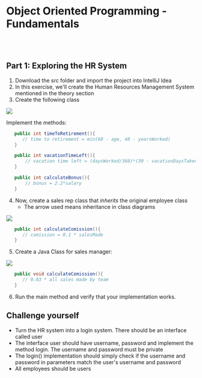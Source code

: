 # Object Oriented Programming - Fundamentals

 <br/>
 <br/>
 
 
 ## Part 1: Exploring the HR System
 
 1. Download the src folder and import the project into IntelliJ Idea
 2. In this exercise, we'll create the Human Resources Management System mentioned in the theory section
 3. Create the following class


![](https://i.imgur.com/XBucIlB.png)


Implement the methods: 

 
 ```java
    public int timeToRetirement(){
       // time to retirement = min(60 - age, 40 - yearsWorked)
    }

    public int vacationTimeLeft(){
        // vacation time left = (daysWorked/360)*(30 - vacationDaysTaken)
    }

    public int calculateBonus(){
        // bonus = 2.2*salary
    }
 ```
 
4. Now, create a sales rep class that *inherits* the original employee class
    * The arrow used means inheritance in class diagrams


![](https://i.imgur.com/z0nz3Db.png)


 ```java
    public int calculateComission(){
       // comission = 0.1 * salesMade
    }
  ```


5. Create a Java Class for sales manager:

![](https://i.imgur.com/oh1Keck.png)

 ```java
    public void calculateComission(){
       // 0.03 * all sales made by team
    }
 ```

6. Run the main method and verify that your implementation works.

## Challenge yourself

* Turn the HR system into a login system. There should be an interface called user
* The interface user should have username, password and implement the method login. The username and password must be private
* The login() implementation should simply check if the username and password in parameters match the user's username and password
* All employees should be users
